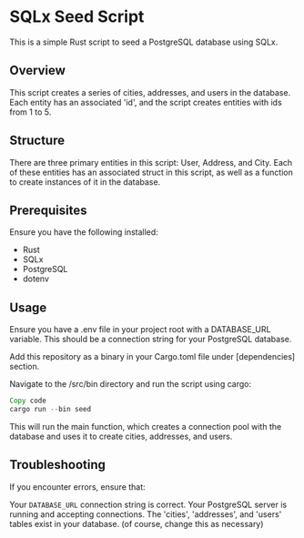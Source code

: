 # SQLx Seed Script
This is a simple Rust script to seed a PostgreSQL database using SQLx.

## Overview
This script creates a series of cities, addresses, and users in the database. Each entity has an associated 'id', and the script creates entities with ids from 1 to 5.

## Structure
There are three primary entities in this script: User, Address, and City. Each of these entities has an associated struct in this script, as well as a function to create instances of it in the database.

## Prerequisites
Ensure you have the following installed:

- Rust
- SQLx
- PostgreSQL
- dotenv

## Usage
Ensure you have a .env file in your project root with a DATABASE_URL variable. This should be a connection string for your PostgreSQL database.

Add this repository as a binary in your Cargo.toml file under [dependencies] section.

Navigate to the /src/bin directory and run the script using cargo:

```rust
Copy code
cargo run --bin seed
```
This will run the main function, which creates a connection pool with the database and uses it to create cities, addresses, and users.

## Troubleshooting
If you encounter errors, ensure that:

Your `DATABASE_URL` connection string is correct.
Your PostgreSQL server is running and accepting connections.
The 'cities', 'addresses', and 'users' tables exist in your database. (of course, change this as necessary)
